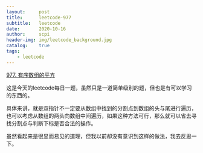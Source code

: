 ```yaml
---
layout:     post
title:      leetcode-977
subtitle:   leetcode
date:       2020-10-16
author:     scpi
header-img: img/leetcode_background.jpg
catalog:	true
tags:
    - leetcode
---
```






[977. 有序数组的平方](https://leetcode-cn.com/problems/squares-of-a-sorted-array/)

这是今天的leetcode每日一题，虽然只是一道简单级别的题，但也是有可以学习的东西的。

具体来讲，就是双指针不一定要从数组中找到的分割点到数组的头与尾进行遍历，也可以考虑从数组的两头向数组中间遍历，如果这种方法可行，那么就可以省去寻找分割点与判断下标是否合法的操作。

虽然看起来是很显而易见的道理，但我以前却没有意识到这样的做法，我去反思一下。
